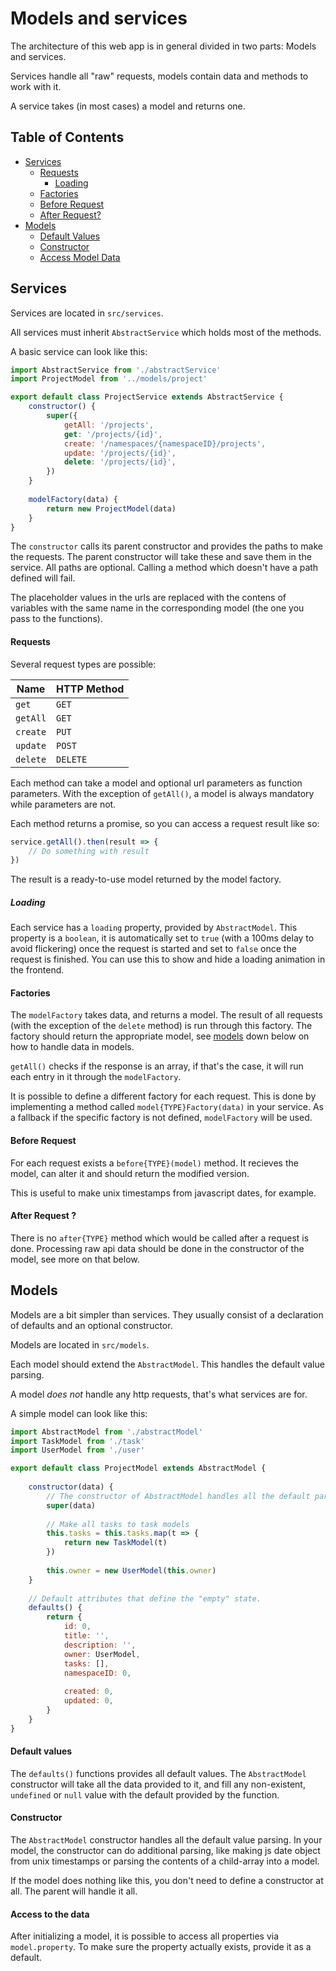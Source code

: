 # Models and services

The architecture of this web app is in general divided in two parts:
Models and services.

Services handle all "raw" requests, models contain data and methods to work with it.

A service takes (in most cases) a model and returns one.

## Table of Contents

* [Services](#services)
  * [Requests](#requests)
    * [Loading](#loading)
  * [Factories](#factories)
  * [Before Request](#before-request)
  * [After Request?](#after-request-)
* [Models](#models)
  * [Default Values](#default-values)
  * [Constructor](#constructor)
  * [Access Model Data](#access-to-the-data)

## Services

Services are located in `src/services`.

All services must inherit `AbstractService` which holds most of the methods.

A basic service can look like this:

```javascript
import AbstractService from './abstractService'
import ProjectModel from '../models/project'

export default class ProjectService extends AbstractService {
	constructor() {
		super({
			getAll: '/projects',
			get: '/projects/{id}',
			create: '/namespaces/{namespaceID}/projects',
			update: '/projects/{id}',
			delete: '/projects/{id}',
		})
	}
	
	modelFactory(data) {
		return new ProjectModel(data)
	}
}
```

The `constructor` calls its parent constructor and provides the paths to make the requests. 
The parent constructor will take these and save them in the service.
All paths are optional. Calling a method which doesn't have a path defined will fail. 

The placeholder values in the urls are replaced with the contens of variables with the same name in the 
corresponding model (the one you pass to the functions).

#### Requests

Several request types are possible:

| Name | HTTP Method |
|------|-------------|
| `get` | `GET` |
| `getAll` | `GET` |
| `create` | `PUT` |
| `update` | `POST` |
| `delete` | `DELETE` | 

Each method can take a model and optional url parameters as function parameters.
With the exception of `getAll()`, a model is always mandatory while parameters are not.

Each method returns a promise, so you can access a request result like so:

```javascript
service.getAll().then(result => {
	// Do something with result
})
```

The result is a ready-to-use model returned by the model factory.

##### Loading

Each service has a `loading` property, provided by `AbstractModel`.
This property is a `boolean`, it is automatically set to `true` (with a 100ms delay to avoid flickering) 
once the request is started and set to `false` once the request is finished.
You can use this to show and hide a loading animation in the frontend.

#### Factories

The `modelFactory` takes data, and returns a model. The result of all requests (with the exception
of the `delete` method) is run through this factory. The factory should return the appropriate model, see
[models](#models) down below on how to handle data in models.

`getAll()` checks if the response is an array, if that's the case, it will run each entry in it through
the `modelFactory`. 

It is possible to define a different factory for each request. This is done by implementing a method called 
`model{TYPE}Factory(data)` in your service. As a fallback if the specific factory is not defined, 
`modelFactory` will be used.

#### Before Request

For each request exists a `before{TYPE}(model)` method. It recieves the model, can alter it and should return
the modified version.

This is useful to make unix timestamps from javascript dates, for example.

#### After Request ?

There is no `after{TYPE}` method which would be called after a request is done. 
Processing raw api data should be done in the constructor of the model, see more on that below.

## Models

Models are a bit simpler than services.
They usually consist of a declaration of defaults and an optional constructor.

Models are located in `src/models`.

Each model should extend the `AbstractModel`.
This handles the default value parsing.

A model _does not_ handle any http requests, that's what services are for.

A simple model can look like this:

```javascript
import AbstractModel from './abstractModel'
import TaskModel from './task'
import UserModel from './user'

export default class ProjectModel extends AbstractModel {
	
	constructor(data) {
		// The constructor of AbstractModel handles all the default parsing.
		super(data)
		
		// Make all tasks to task models
		this.tasks = this.tasks.map(t => {
			return new TaskModel(t)
		})
		
		this.owner = new UserModel(this.owner)
	}
	
	// Default attributes that define the "empty" state.
	defaults() {
		return {
			id: 0,
			title: '',
			description: '',
			owner: UserModel,
			tasks: [],
			namespaceID: 0,
			
			created: 0,
			updated: 0,
		}
	}
}
```

#### Default values

The `defaults()` functions provides all default values.
The `AbstractModel` constructor will take all the data provided to it, and fill any non-existent,
`undefined` or `null` value with the default provided by the function.

#### Constructor

The `AbstractModel` constructor handles all the default value parsing.
In your model, the constructor can do additional parsing, like making js date object from unix timestamps
or parsing the contents of a child-array into a model.

If the model does nothing like this, you don't need to define a constructor at all.
The parent will handle it all.

#### Access to the data

After initializing a model, it is possible to access all properties via `model.property`.
To make sure the property actually exists, provide it as a default.

